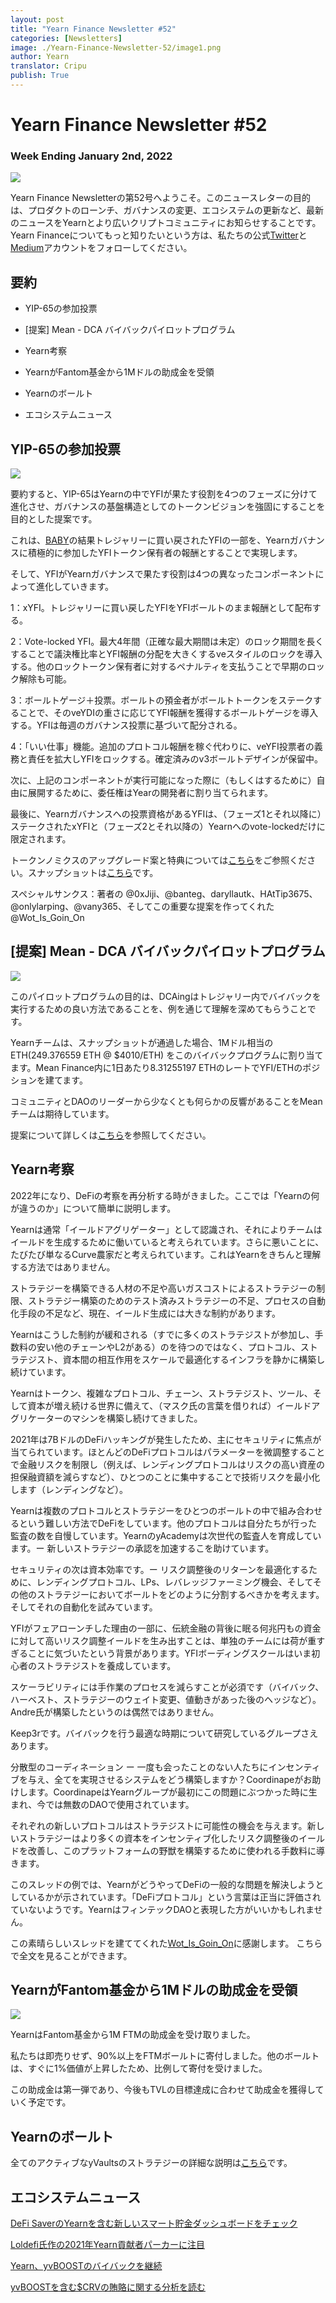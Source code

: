 ```yaml
---
layout: post
title: "Yearn Finance Newsletter #52"
categories: [Newsletters]
image: ./Yearn-Finance-Newsletter-52/image1.png
author: Yearn
translator: Cripu
publish: True
---
```


# Yearn Finance Newsletter #52

### Week Ending January 2nd, 2022

![](image1.png)

Yearn Finance Newsletterの第52号へようこそ。このニュースレターの目的は、プロダクトのローンチ、ガバナンスの変更、エコシステムの更新など、最新のニュースをYearnとより広いクリプトコミュニティにお知らせすることです。Yearn Financeについてもっと知りたいという方は、私たちの公式[Twitter](https://twitter.com/iearnfinance)と[Medium](https://medium.com/iearn)アカウントをフォローしてください。

## 要約

- YIP-65の参加投票

- [提案] Mean - DCA バイバックパイロットプログラム

- Yearn考察

- YearnがFantom基金から1Mドルの助成金を受領

- Yearnのボールト

- エコシステムニュース

## YIP-65の参加投票

![](image2.png)

要約すると、YIP-65はYearnの中でYFIが果たす役割を4つのフェーズに分けて進化させ、ガバナンスの基盤構造としてのトークンビジョンを強固にすることを目的とした提案です。

これは、[BABY](https://yips.yearn.finance/YIPS/yip-56)の結果トレジャリーに買い戻されたYFIの一部を、Yearnガバナンスに積極的に参加したYFIトークン保有者の報酬とすることで実現します。

そして、YFIがYearnガバナンスで果たす役割は4つの異なったコンポーネントによって進化していきます。

1：xYFI。トレジャリーに買い戻したYFIをYFIボールトのまま報酬として配布する。

2：Vote-locked YFI。最大4年間（正確な最大期間は未定）のロック期間を長くすることで議決権比率とYFI報酬の分配を大きくするveスタイルのロックを導入する。他のロックトークン保有者に対するペナルティを支払うことで早期のロック解除も可能。

3：ボールトゲージ＋投票。ボールトの預金者がボールトトークンをステークすることで、そのveYDIの重さに応じてYFI報酬を獲得するボールトゲージを導入する。YFIは毎週のガバナンス投票に基づいて配分される。

4：「いい仕事」機能。追加のプロトコル報酬を稼ぐ代わりに、veYFI投票者の義務と責任を拡大しYFIをロックする。確定済みのv3ボールトデザインが保留中。

次に、上記のコンポーネントが実行可能になった際に（もしくはするために）自由に展開するために、委任権はYearの開発者に割り当てられます。

最後に、Yearnガバナンスへの投票資格があるYFIは、（フェーズ1とそれ以降に）ステークされたxYFIと（フェーズ2とそれ以降の）Yearnへのvote-lockedだけに限定されます。

トークンノミクスのアップグレード案と特典については[こちら](https://gov.yearn.finance/t/yip-65-evolving-yfi-tokenomics/11994)をご参照ください。スナップショットは[こちら](https://snapshot.org/#/ybaby.eth/proposal/0x8f7417fa5565d9f46e16618503e8808c36d51b2a9e8217a68c632d7c090d69d9)です。

スペシャルサンクス：著者の @0xJiji、@banteg、daryllautk、HAtTip3675、@onlylarping、@vany365、そしてこの重要な提案を作ってくれた @Wot_Is_Goin_On

## [提案] Mean - DCA バイバックパイロットプログラム

![](image3.png)

このパイロットプログラムの目的は、DCAingはトレジャリー内でバイバックを実行するための良い方法であることを、例を通じて理解を深めてもらうことです。

Yearnチームは、スナップショットが通過した場合、1Mドル相当のETH(249.376559 ETH @ $4010/ETH) をこのバイバックプログラムに割り当てます。Mean Finance内に1日あたり8.31255197 ETHのレートでYFI/ETHのポジションを建てます。

コミュニティとDAOのリーダーから少なくとも何らかの反響があることをMeanチームは期待しています。

提案について詳しくは[こちら](https://gov.yearn.finance/t/proposal-mean-dca-buyback-pilot-program/12065)を参照してください。

## Yearn考察

2022年になり、DeFiの考察を再分析する時がきました。ここでは「Yearnの何が違うのか」について簡単に説明します。

Yearnは通常「イールドアグリゲーター」として認識され、それによりチームはイールドを生成するために働いていると考えられています。さらに悪いことに、たびたび単なるCurve農家だと考えられています。これはYearnをきちんと理解する方法ではありません。

ストラテジーを構築できる人材の不足や高いガスコストによるストラテジーの制限、ストラテジー構築のためのテスト済みストラテジーの不足、プロセスの自動化手段の不足など、現在、イールド生成には大きな制約があります。

Yearnはこうした制約が緩和される（すでに多くのストラテジストが参加し、手数料の安い他のチェーンやL2がある）のを待つのではなく、プロトコル、ストラテジスト、資本間の相互作用をスケールで最適化するインフラを静かに構築し続けています。

Yearnはトークン、複雑なプロトコル、チェーン、ストラテジスト、ツール、そして資本が増え続ける世界に備えて、（マスク氏の言葉を借りれば）イールドアグリケーターのマシンを構築し続けてきました。

2021年は7BドルのDeFiハッキングが発生したため、主にセキュリティに焦点が当てられています。ほとんどのDeFiプロトコルはパラメーターを微調整することで金融リスクを制限し（例えば、レンディングプロトコルはリスクの高い資産の担保融資額を減らすなど）、ひとつのことに集中することで技術リスクを最小化します（レンディングなど）。

Yearnは複数のプロトコルとストラテジーをひとつのボールトの中で組み合わせるという難しい方法でDeFiをしています。他のプロトコルは自分たちが行った監査の数を自慢しています。YearnのyAcademyは次世代の監査人を育成しています。ー 新しいストラテジーの承認を加速するこを助けています。

セキュリティの次は資本効率です。ー リスク調整後のリターンを最適化するために、レンディングプロトコル、LPs、レバレッジファーミング機会、そしてその他のストラテジーにおいてボールトをどのように分割するべきかを考えます。そしてそれの自動化を試みています。

YFIがフェアローンチした理由の一部に、伝統金融の背後に眠る何兆円もの資金に対して高いリスク調整イールドを生み出すことは、単独のチームには荷が重すぎることに気づいたという背景があります。YFIボーディングスクールはいま初心者のストラテジストを養成しています。

スケーラビリティには手作業のプロセスを減らすことが必須です（バイバック、ハーベスト、ストラテジーのウェイト変更、値動きがあった後のヘッジなど）。Andre氏が構築したというのは偶然ではありません。

Keep3rです。バイバックを行う最適な時期について研究しているグループさえあります。

分散型のコーディネーション ー 一度も会ったことのない人たちにインセンティブを与え、全てを実現させるシステムをどう構築しますか？Coordinapeがお助けします。CoordinapeはYearnグループが最初にこの問題にぶつかった時に生まれ、今では無数のDAOで使用されています。

それぞれの新しいプロトコルはストラテジストに可能性の機会を与えます。新しいストラテジーはより多くの資本をインセンティブ化したリスク調整後のイールドを改善し、このプラットフォームの野獣を構築するために使われる手数料に導きます。

このスレッドの例では、YearnがどうやってDeFiの一般的な問題を解決しようとしているかが示されています。「DeFiプロトコル」という言葉は正当に評価されていないようです。YearnはフィンテックDAOと表現した方がいいかもしれません。

この素晴らしいスレッドを建ててくれた[Wot_Is_Goin_On](https://twitter.com/Wot_Is_Goin_On/status/1477277152336916484)に感謝します。
こちらで全文を見ることができます。

## YearnがFantom基金から1Mドルの助成金を受領

![](image4.png)

YearnはFantom基金から1M FTMの助成金を受け取りました。

私たちは即売りせず、90%以上をFTMボールトに寄付しました。他のボールトは、すぐに1%価値が上昇したため、比例して寄付を受けました。

この助成金は第一弾であり、今後もTVLの目標達成に合わせて助成金を獲得していく予定です。

## Yearnのボールト

全てのアクティブなyVaultsのストラテジーの詳細な説明は[こちら](https://medium.com/yearn-state-of-the-vaults/the-vaults-at-yearn-9237905ffed3)です。

## エコシステムニュース

[DeFi SaverのYearnを含む新しいスマート貯金ダッシュボードをチェック](https://twitter.com/DeFiSaver/status/1476614075815809028?s=20)

[Loldefi氏作の2021年Yearn貢献者パーカーに注目](https://twitter.com/loldefi/status/1477062572595884032)

[Yearn、yvBOOSTのバイバックを継続](https://twitter.com/wavey0x/status/1474946151006842884)

[yvBOOSTを含む$CRVの賄賂に関する分析を読む](https://twitter.com/0xSEM/status/1475284063204388867)
